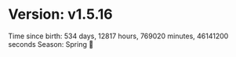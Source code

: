 # Version: v1.5.16
Time since birth: 534 days, 12817 hours, 769020 minutes, 46141200 seconds
Season: Spring 🌸
